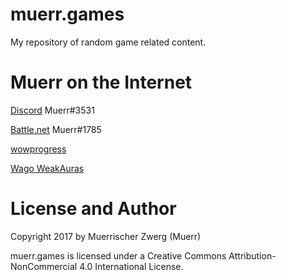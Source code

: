 # muerr.games

My repository of random game related content.

# Muerr on the Internet

[Discord](http://discordapp.com/) Muerr#3531

[Battle.net](https://us.battle.net) Muerr#1785

[wowprogress](https://www.wowprogress.com/user/Muerr)

[Wago WeakAuras](https://wago.io/p/Muerr)

# License and Author

Copyright 2017 by Muerrischer Zwerg (Muerr)

muerr.games is licensed under a Creative Commons Attribution-NonCommercial 4.0 International License.
